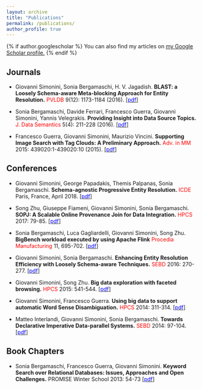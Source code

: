 ```yaml
---
layout: archive
title: "Publications"
permalink: /publications/
author_profile: true
---
```


{% if author.googlescholar %}
  You can also find my articles on <u><a href="{{author.googlescholar}}">my Google Scholar profile</a>.</u>
{% endif %}

<!-- {% include base_path %}-->

## Journals

- Giovanni Simonini, Sonia Bergamaschi, H. V. Jagadish.
**BLAST: a Loosely Schema-aware Meta-blocking Approach for Entity Resolution.**
<span style="color:red">PVLDB</span> 9(12): 1173-1184 (2016).
[[<span style="color:blue">pdf</span>]](http://stravanni.github.io/files/blast.pdf)

- Sonia Bergamaschi, Davide Ferrari, Francesco Guerra, Giovanni Simonini, Yannis Velegrakis.
**Providing Insight into Data Source Topics.**
<span style="color:red">J. Data Semantics</span> 5(4): 211-228 (2016).
[[<span style="color:blue">pdf</span>]](http://stravanni.github.io/files/jods.pdf)

- Francesco Guerra, Giovanni Simonini, Maurizio Vincini.
**Supporting Image Search with Tag Clouds: A Preliminary Approach.**
<span style="color:red">Adv. in MM</span> 2015: 439020:1-439020:10 (2015).
[[<span style="color:blue">pdf</span>]](http://stravanni.github.io/files/mm1.pdf)

## Conferences

- Giovanni Simonini, George Papadakis, Themis Palpanas, Sonia Bergamaschi.
**Schema-agnostic Progressive Entity Resolution.**
<span style="color:red">ICDE</span> Paris, France, April 2018.
[[<span style="color:blue">pdf</span>]]()

- Song Zhu, Giuseppe Fiameni, Giovanni Simonini, Sonia Bergamaschi.
**SOPJ: A Scalable Online Provenance Join for Data Integration.**
<span style="color:red">HPCS</span> 2017: 79-85.
[[<span style="color:blue">pdf</span>]]()

- Sonia Bergamaschi, Luca Gagliardelli, Giovanni Simonini, Song Zhu.
**BigBench workload executed by using Apache Flink**
<span style="color:red">Procedia Manufacturing</span> 11, 695-702.
[[<span style="color:blue">pdf</span>]]()

- Giovanni Simonini, Sonia Bergamaschi.
**Enhancing Entity Resolution Efficiency with Loosely Schema-aware Techniques.**
<span style="color:red">SEBD</span> 2016: 270-277.
[[<span style="color:blue">pdf</span>]]()

- Giovanni Simonini, Song Zhu.
**Big data exploration with faceted browsing.**
<span style="color:red">HPCS</span> 2015: 541-544.
[[<span style="color:blue">pdf</span>]]()

- Giovanni Simonini, Francesco Guerra.
**Using big data to support automatic Word Sense Disambiguation.**
<span style="color:red">HPCS</span> 2014: 311-314.
[[<span style="color:blue">pdf</span>]]()

- Matteo Interlandi, Giovanni Simonini, Sonia Bergamaschi.
**Towards Declarative Imperative Data-parallel Systems.**
<span style="color:red">SEBD</span> 2014: 97-104.
[[<span style="color:blue">pdf</span>]]()

## Book Chapters
- Sonia Bergamaschi, Francesco Guerra, Giovanni Simonini.
**Keyword Search over Relational Databases: Issues, Approaches and Open Challenges.**
PROMISE Winter School 2013: 54-73
[[<span style="color:blue">pdf</span>]]()



<!--
[[<span style="color:blue">pdf</span>]]()
-->

